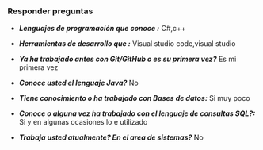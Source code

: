 ### Responder preguntas

 * ***Lenguajes de programación que conoce :*** C#,c++     
*  ***Herramientas de desarrollo que :*** Visual studio code,visual  studio  
* ***Ya ha trabajado antes con Git/GitHub o es su  primera vez?*** Es mi primera vez  
* ***Conoce usted el lenguaje Java?*** No
* ***Tiene conocimiento o ha trabajado con Bases de datos:*** Si muy poco  
  
* ***Conoce o alguna vez ha trabajado con el lenguaje de consultas SQL?:*** Si y en algunas ocasiones lo e utilizado  
  
* ***Trabaja usted atualmente? En el area de sistemas?*** No




